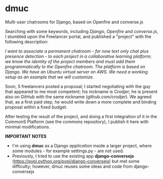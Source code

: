 # dmuc
Multi-user chatrooms for Django, based on Openfire and converse.js

Searching with some keywords, including *Django*, *Openfire* and *converse.js*, I stumbled upon the Freelancer portal, and published a "project" with the following description:

*I want to associate a permanent chatroom - for now text only chat plus presence detection - to each project in a collaborative learning platform; we know the identity of the project members and must add them programmatically to the Openfire chatroom. The platform is based on Django. We have an Ubuntu virtual server on AWS. We need a working setup as an example that we will customize.*

Soon, 5 freelancers posted a proposal; I started negotiating with the guy that appeared to me most competent; his nickname is Crodjer; he is present also on GitHub with the same nickname (github.com/crodjer). We agreed that, as a first paid step, he would write down a more complete and binding proposal within a fixed budget.

After testing the result of the project, and doing a first integration of it in the CommonS Platform (see the commons repository), I publish it here with minimal modifications.

**IMPORTANT NOTES**

- I'm using  **dmuc** as a Django *application* inside a larger project, where some modules - for example settings.py - are not used.
- Previously, I tried to use the existing app **django-conversejs** (https://pypi.python.org/pypi/django-conversejs) but met some difficulty; however, dmuc reuses some ideas and code from django-conversejs
